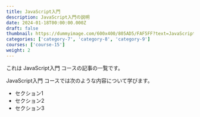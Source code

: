 ```yaml
---
title: JavaScript入門
description: JavaScript入門の説明
date: 2024-01-18T00:00:00.000Z
draft: false
thumbnail: https://dummyimage.com/600x400/805AD5/FAF5FF?text=JavaScript%E5%85%A5%E9%96%80
categories: ['category-7', 'category-8', 'category-9']
courses: ['course-15']
weight: 2
---
```


これは JavaScript入門 コースの記事の一覧です。

  JavaScript入門 コースでは次のような内容について学びます。

  - セクション1
  - セクション2
  - セクション3